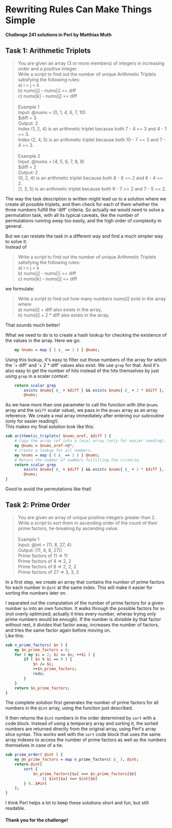 # Rewriting Rules Can Make Things Simple
**Challenge 241 solutions in Perl by Matthias Muth**

## Task 1: Arithmetic Triplets

> You are given an array (3 or more members) of integers in increasing order and a positive integer.<br/>
> Write a script to find out the number of unique Arithmetic Triplets satisfying the following rules:<br/>
> a) i < j < k<br/>
> b) nums[j] - nums[i] == diff<br/>
> c) nums[k] - nums[j] == diff<br/>
> <br/>
> Example 1<br/>
> Input: @nums = (0, 1, 4, 6, 7, 10)<br/>
>     \$diff = 3<br/>
> Output: 2<br/>
> Index (1, 2, 4) is an arithmetic triplet because both  7 - 4 == 3 and 4 - 1 == 3.<br/>
> Index (2, 4, 5) is an arithmetic triplet because both 10 - 7 == 3 and 7 - 4 == 3.<br/>
> <br/>
> Example 2<br/>
> Input: @nums = (4, 5, 6, 7, 8, 9)<br/>
>     \$diff = 2<br/>
> Output: 2<br/>
> (0, 2, 4) is an arithmetic triplet because both 8 - 6 == 2 and 6 - 4 == 2.<br/>
> (1, 3, 5) is an arithmetic triplet because both 9 - 7 == 2 and 7 - 5 == 2.<br/>

The way the task description is written might lead us to a solution where we create all  possible triplets, and then check for each of them whether the three numbers fulfill  the 'diff' criteria. So actually we would need to solve a permutation task, with all its typical caveats, like the number of permutations running away too easily, and the high order of complexity in general. 

But we can restate the task in a different way and find a much simpler way to solve it:<br/>
Instead of 

> Write a script to find out the number of unique Arithmetic Triplets satisfying the following rules:<br/>
> a) i < j < k<br/>
> b) nums[j] - nums[i] == diff<br/>
> c) nums[k] - nums[j] == diff<br/>

we formulate:
> Write a script to find out how many numbers nums[i] exist in the array where<br/>
> a) nums[i] + diff also exists in the array,<br/>
> b) nums[i] + 2 * diff also exists in the array.

That sounds much better!

What we need to do is to create a hash lookup for checking the existence of the values in the array.
Here we go:

```perl
    my %nums = map { ( $_ => 1 ) } @nums;
```
Using this lookup, it's easy to filter out those numbers of the array
for which the '+ diff' and '+ 2 * diff' values also exist.
We use `grep` for that.
And it's also easy to get the number of hits instead of the hits themselves by just using `grep` in a scalar context:

```perl
    return scalar grep
        exists $nums{ $_ + $diff } && exists $nums{ $_ + 2 * $diff },
        @nums;
```
As we have more than one parameter to call the function with (the `@nums` array and the `$diff` scalar value),
we pass in the `@nums` array as an array reference. We create a real array immediately after entering our subroutine (only for easier reading!).<br/>
This makes my  final solution look like this:

```perl
sub arithmetic_triplets( $nums_aref, $diff ) {
    # Copy the array ref into a local array (only for easier reading).
    my @nums = $nums_aref->@*;
    # Create a lookup for all numbers.
    my %nums = map { ( $_ => 1 ) } @nums;
    # Return the number of numbers fulfilling the criteria.
    return scalar grep
        exists $nums{ $_ + $diff } && exists $nums{ $_ + 2 * $diff },
        @nums;
}
```
Good to avoid the permutations like that!

## Task 2: Prime Order

> You are given an array of unique positive integers greater than 2.<br/>
> Write a script to sort them in ascending order of the count of their prime factors, tie-breaking by ascending value.<br/>
> <br/>
> Example 1<br/>
> Input: @int = (11, 8, 27, 4)<br/>
> Output: (11, 4, 8, 27))<br/>
> Prime factors of 11 => 11<br/>
> Prime factors of  4 => 2, 2<br/>
> Prime factors of  8 => 2, 2, 2<br/>
> Prime factors of 27 => 3, 3, 3<br/>

In a first step, we create an array that contains the number of prime factors for each number in `@int` at the same index.
This will make it easier for sorting the numbers later on.

I separated out the computation of the number of prime factors for a given number `$n`  into an own function.
It walks through the possible factors for `$n` (not overly optimized; actually it tries every number, wheras trying only prime numbers would be enough). If the number is divisible by that factor without rest, it divides that factor away, increases the number of factors, and tries the same factor again before moving on.<br/>
Like this:     

```perl
sub n_prime_factors( $n ) {
    my $n_prime_factors = 0;
    for ( my $i = 2; $i <= $n; ++$i ) {
        if ( $n % $i == 0 ) {
            $n /= $i;
            ++$n_prime_factors;
            redo;
        }
    }
    return $n_prime_factors;
}
```

The complete solution first generates the number of prime factors for all numbers in the `@int` array,
using the function just described. 

It then returns the `@int` numbers in the order determined by `sort` with a code block. Instead of using a temporary array and sorting it, the sorted numbers are returned directly from the original array, using Perl's array slice syntax. This works well with the `sort` code block that uses the same array indexes to access the number of prime factors as well as the numbers themselves in case of a tie. 

```perl
sub prime_order( @int ) {
    my @n_prime_factors = map n_prime_factors( $_ ), @int;
    return @int[
        sort {
            $n_prime_factors[$a] <=> $n_prime_factors[$b]
                || $int[$a] <=> $int[$b]
        } 0..$#int
    ];
}
```

I think Perl helps a lot to keep these solutions short and fun, but still readable.  

#### **Thank you for the challenge!**
